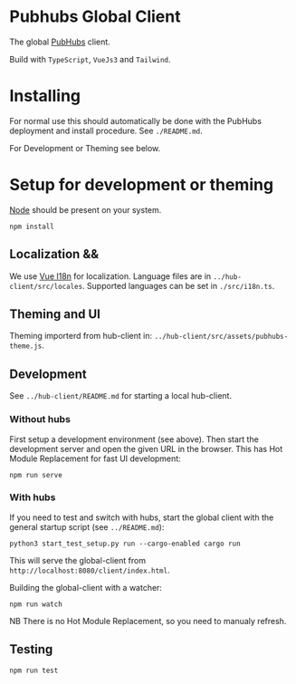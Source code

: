 # Pubhubs Global Client

The global [PubHubs](https://pubhubs.net/) client.

Build with `TypeScript`, `VueJs3` and `Tailwind`.

# Installing

For normal use this should automatically be done with the PubHubs deployment and install procedure. See `./README.md`.

For Development or Theming see below.

# Setup for development or theming

[Node](https://nodejs.org) should be present on your system.

```
npm install
```

## Localization &&

We use [Vue I18n](https://vue-i18n.intlify.dev/) for localization. Language files are in `../hub-client/src/locales`. Supported languages can be set in `./src/i18n.ts`.

## Theming and UI

Theming importerd from hub-client in: `../hub-client/src/assets/pubhubs-theme.js`.

## Development

See `../hub-client/README.md` for starting a local hub-client.

### Without hubs

First setup a development environment (see above). Then start the development server and open the given URL in the browser. This has Hot Module Replacement for fast UI development:

```
npm run serve
```

### With hubs

If you need to test and switch with hubs, start the global client with the general startup script (see `../README.md`):

```
python3 start_test_setup.py run --cargo-enabled cargo run
```

This will serve the global-client from `http://localhost:8080/client/index.html`.

Building the global-client with a watcher:

```
npm run watch
```

NB There is no Hot Module Replacement, so you need to manualy refresh.

## Testing

```
npm run test
```
